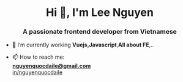 <h1 align="center">Hi 👋, I'm Lee Nguyen</h1>
<h3 align="center">A passionate frontend developer from Vietnamese</h3>

- 🌱 I’m currently working **Vuejs,Javascript**,**All about FE**,..

- 📫 How to reach me:
  <br>
  **nguyenquocdaile@gmail.com**
  <br>
  <a href="https://www.linkedin.com/in/nguyenquocdaile/"> in/nguyenquocdaile </a>
